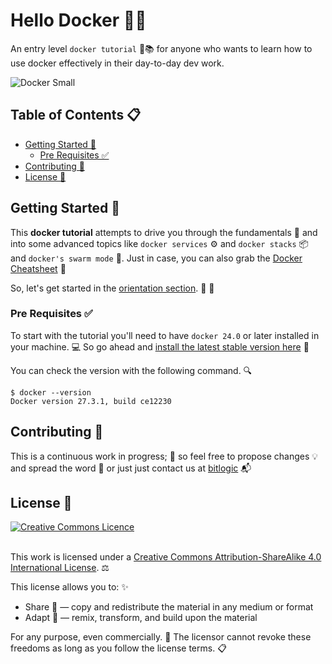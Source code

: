 # Hello Docker 🐳✨

An entry level `docker tutorial` 🐳📚 for anyone who wants to learn how to use docker effectively in their day-to-day dev work. 

![Docker Small](./0-orientation/horizontal_small.png) 

## Table of Contents 📋

- [Getting Started 🚀](#getting-started-)
  - [Pre Requisites ✅](#pre-requisites-)
- [Contributing 🤝](#contributing-)
- [License 📄](#license-)

## Getting Started 🚀

This **docker tutorial** attempts to drive you through the fundamentals 📖 and into some advanced topics like `docker services` ⚙️ and  `docker stacks` 📦 and `docker's swarm mode` 🐝. Just in case, you can also grab the [Docker Cheatsheet](https://github.com/bitlogic/hello-docker/tree/master/docker-cheatsheet.md) 📝


So, let's get started in the [orientation section](https://github.com/bitlogic/hello-docker/tree/master/0-orientation). :punch: 💪


### Pre Requisites ✅

To start with the tutorial you'll need to have `docker 24.0` or later installed in your machine. 💻 So go ahead and [install the latest stable version here](https://docs.docker.com/engine/installation/) 🔗

You can check the version with the following command. 🔍
``` 
$ docker --version
Docker version 27.3.1, build ce12230
```


## Contributing 🤝

This is a continuous work in progress; 🔄 so feel free to propose changes 💡 and spread the word 📢 or just just contact us at [bitlogic](https://bitlogic.io) 📬


## License 📄

<a rel="license" href="http://creativecommons.org/licenses/by-sa/4.0/"><img alt="Creative Commons Licence" style="border-width:0" src="https://i.creativecommons.org/l/by-sa/4.0/88x31.png" /></a>

<br />This work is licensed under a <a rel="license" href="http://creativecommons.org/licenses/by-sa/4.0/">Creative Commons Attribution-ShareAlike 4.0 International License</a>. ⚖️

This license allows you to: ✨

* Share 🔄 — copy and redistribute the material in any medium or format
* Adapt 🔧 — remix, transform, and build upon the material

For any purpose, even commercially. 💼 The licensor cannot revoke these freedoms as long as you follow the license terms. 📋

